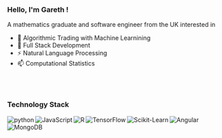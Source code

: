 ### Hello, I'm Gareth !
A mathematics graduate and software engineer from the UK interested in
- 🔭 Algorithmic Trading with Machine Learnining 
- 🌱 Full Stack Development 
- ⚡ Natural Language Processing 
- 📫 Computational Statistics

<br><br>
<h3>Technology Stack</h3>
<img align="left" alt="python" src="https://img.shields.io/badge/python%20-%2320232a.svg?&style=for-the-badge&logo=python&logoColor=%2361DAFB" />

<img align="left" alt="JavaScript" src="https://img.shields.io/badge/JavaScript-323330?style=for-the-badge&logo=javascript&logoColor=F7DF1E" />

<img align="left" alt="R" src="https://img.shields.io/badge/R-276DC3?style=for-the-badge&logo=r&logoColor=white" />

<img align="left" alt="TensorFlow" src="https://img.shields.io/badge/TensorFlow-FF6F00?style=for-the-badge&logo=tensorflow&logoColor=white" />

<img align="left" alt="Scikit-Learn" src="https://img.shields.io/badge/scikit_learn-F7931E?style=for-the-badge&logo=scikit-learn&logoColor=white" />

<img align="left" alt="Angular" src="https://img.shields.io/badge/Angular-DD0031?style=for-the-badge&logo=angular&logoColor=white" />

<img align="left" alt="MongoDB" src="https://img.shields.io/badge/MongoDB-4EA94B?style=for-the-badge&logo=mongodb&logoColor=white" />
<br>
<br>
